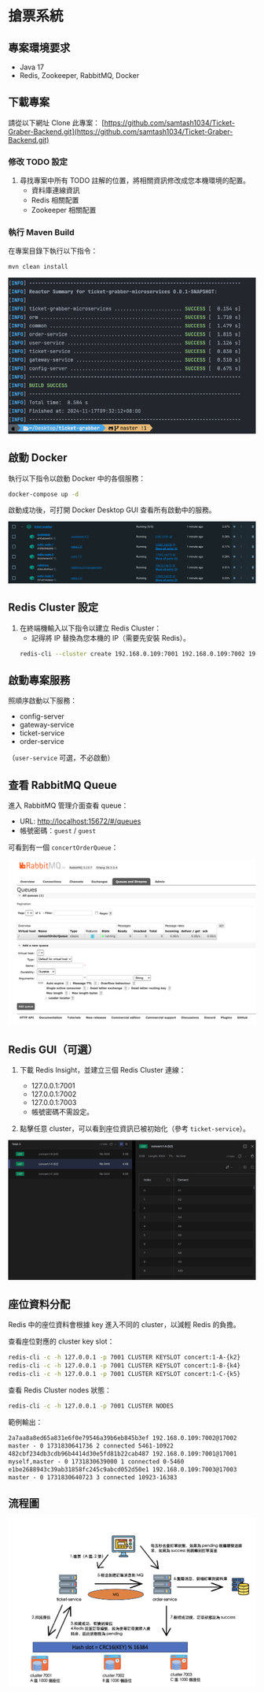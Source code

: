 # 搶票系統

## 專案環境要求
- Java 17
- Redis, Zookeeper, RabbitMQ, Docker

## 下載專案
請從以下網址 Clone 此專案：
[https://github.com/samtash1034/Ticket-Graber-Backend.git](https://github.com/samtash1034/Ticket-Graber-Backend.git)

### 修改 TODO 設定
1. 尋找專案中所有 TODO 註解的位置，將相關資訊修改成您本機環境的配置。
    - 資料庫連線資訊
    - Redis 相關配置
    - Zookeeper 相關配置

### 執行 Maven Build
在專案目錄下執行以下指令：
```sh
mvn clean install
```

![Maven Install](images/mvn-install.png)

## 啟動 Docker
執行以下指令以啟動 Docker 中的各個服務：
```sh
docker-compose up -d
```
啟動成功後，可打開 Docker Desktop GUI 查看所有啟動中的服務。

![Docker Up](images/docker-up.png)

## Redis Cluster 設定
1. 在終端機輸入以下指令以建立 Redis Cluster：
    - 記得將 IP 替換為您本機的 IP（需要先安裝 Redis）。
   ```sh
   redis-cli --cluster create 192.168.0.109:7001 192.168.0.109:7002 192.168.0.109:7003 --cluster-replicas 0
   ```

## 啟動專案服務
照順序啟動以下服務：
- config-server
- gateway-service
- ticket-service
- order-service

（`user-service` 可選，不必啟動）

## 查看 RabbitMQ Queue
進入 RabbitMQ 管理介面查看 queue：
- URL: [http://localhost:15672/#/queues](http://localhost:15672/#/queues)
- 帳號密碼：`guest` / `guest`

可看到有一個 `concertOrderQueue`：

![RabbitMQ Queue](images/rabbitmq-queue.png)

## Redis GUI（可選）
1. 下載 Redis Insight，並建立三個 Redis Cluster 連線：
    - 127.0.0.1:7001
    - 127.0.0.1:7002
    - 127.0.0.1:7003
    - 帳號密碼不需設定。

2. 點擊任意 cluster，可以看到座位資訊已被初始化（參考 `ticket-service`）。

![Redis Cluster](images/redis-cluster.png)

## 座位資料分配
Redis 中的座位資料會根據 key 進入不同的 cluster，以減輕 Redis 的負擔。

查看座位對應的 cluster key slot：
```sh
redis-cli -c -h 127.0.0.1 -p 7001 CLUSTER KEYSLOT concert:1-A-{k2}
redis-cli -c -h 127.0.0.1 -p 7001 CLUSTER KEYSLOT concert:1-B-{k4}
redis-cli -c -h 127.0.0.1 -p 7001 CLUSTER KEYSLOT concert:1-C-{k5}
```

查看 Redis Cluster nodes 狀態：
```sh
redis-cli -c -h 127.0.0.1 -p 7001 CLUSTER NODES
```
範例輸出：
```
2a7aa8a8ed65a831e6f0e79546a39b6eb845b3ef 192.168.0.109:7002@17002 master - 0 1731830641736 2 connected 5461-10922
482cbf234db3cdb96b4414d30e5fd81b22cab487 192.168.0.109:7001@17001 myself,master - 0 1731830639000 1 connected 0-5460
e1be2688943c39ab31858fc245c9abcd052d50e1 192.168.0.109:7003@17003 master - 0 1731830640723 3 connected 10923-16383
```

## 流程圖
![Flow](images/flow.png)